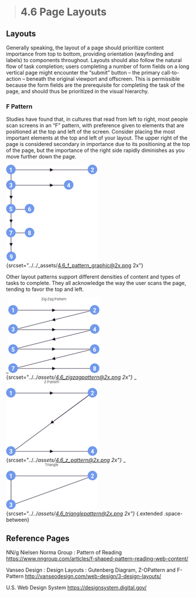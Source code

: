 > # **4.6** Page Layouts

## Layouts

Generally speaking, the layout of a page should prioritize content importance from top to bottom, providing orientation (wayfinding and labels) to components throughout. Layouts should also follow the natural flow of task completion; users completing a number of form fields on a long vertical page might encounter the “submit” button – the primary call-to-action – beneath the original viewport and offscreen. This is permissible because the form fields are the prerequisite for completing the task of the page, and should thus be prioritized in the visual hierarchy.

### F Pattern

Studies have found that, in cultures that read from left to right, most people scan screens in an “F” pattern, with preference given to elements that are positioned at the top and left of the screen. Consider placing the most important elements at the top and left of your layout. The upper right of the page is considered secondary in importance due to its positioning at the top of the page, but the importance of the right side rapidly diminishes as you move further down the page.

![4.6 F](../_assets/4.6_f_pattern_graphic.png){srcset="../../_assets/4.6_f_pattern_graphic@2x.png 2x"}

Other layout patterns support different densities of content and types of tasks to complete. They all acknowledge the way the user scans the page, tending to favor the top and left.

_![4.6 Zig Zag](../_assets/4.6_zigzagpattern.png){srcset="../../_assets/4.6_zigzagpattern@2x.png 2x"}_
_![4.6 F](../_assets/4.6_z_pattern.png){srcset="../../_assets/4.6_z_pattern@2x.png 2x"}_
_![4.6 F](../_assets/4.6_trianglepattern.png){srcset="../../_assets/4.6_trianglepattern@2x.png 2x"}_
{.extended .space-between}

## Reference Pages

NN/g Nielsen Norma Group : Pattern of Reading
https://www.nngroup.com/articles/f-shaped-pattern-reading-web-content/

Vanseo Design : Design Layouts : Gutenberg Diagram, Z-OPattern and F-Pattern
http://vanseodesign.com/web-design/3-design-layouts/
 
U.S. Web Design System 
https://designsystem.digital.gov/  
 